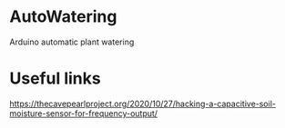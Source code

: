 # AutoWatering
Arduino automatic plant watering

# Useful links

https://thecavepearlproject.org/2020/10/27/hacking-a-capacitive-soil-moisture-sensor-for-frequency-output/
